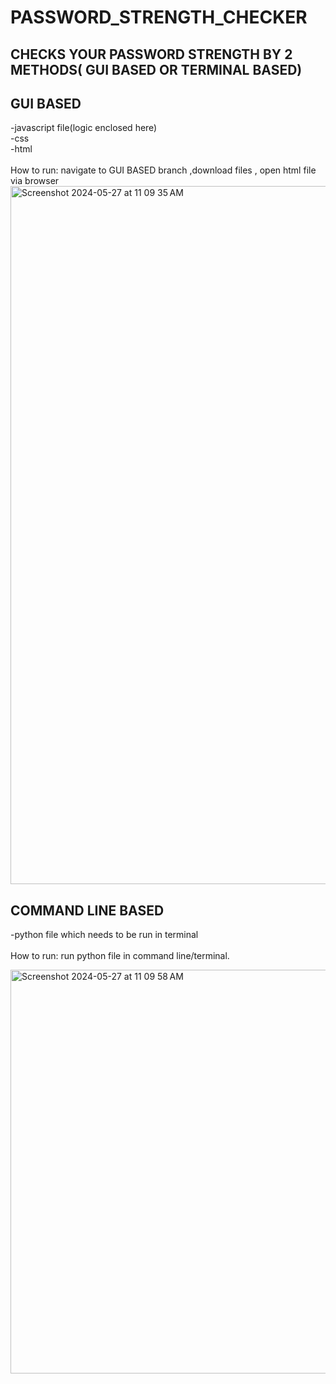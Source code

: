 # PASSWORD_STRENGTH_CHECKER
## CHECKS YOUR PASSWORD STRENGTH BY 2 METHODS( GUI BASED OR TERMINAL BASED)




## GUI BASED

  -javascript file(logic enclosed here)<br />
  -css<br />
  -html<br />
  <br />
  How to run: navigate to GUI BASED branch ,download files , open html file via browser<br />
  <img width="1117" alt="Screenshot 2024-05-27 at 11 09 35 AM" src="https://github.com/dinosaur21/PASSWORD_STRENGTH_CHECKER/assets/140154294/27b459ed-1a74-414a-be36-befd34d95047">
  

## COMMAND LINE BASED
  -python file which needs to be run in terminal<br />
  <br />
  How to run: run python file in command line/terminal.

  <img width="646" alt="Screenshot 2024-05-27 at 11 09 58 AM" src="https://github.com/dinosaur21/PASSWORD_STRENGTH_CHECKER/assets/140154294/c11d0c33-54fa-48d1-8758-a3a937902ff6">
  
